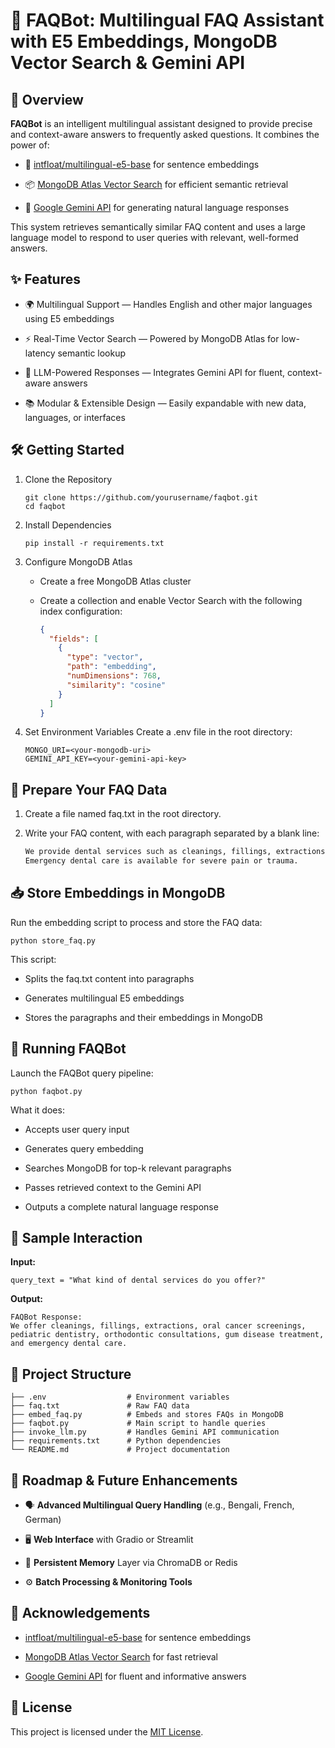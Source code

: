 # 📘 FAQBot: Multilingual FAQ Assistant with E5 Embeddings, MongoDB Vector Search & Gemini API
## 🚀 Overview
**FAQBot** is an intelligent multilingual assistant designed to provide precise and context-aware answers to frequently asked questions. It combines the power of:

- 🧠 [intfloat/multilingual-e5-base](https://huggingface.co/) for sentence embeddings

- 📦 [MongoDB Atlas Vector Search](https://www.mongodb.com/products/platform/atlas-vector-search) for efficient semantic retrieval

- 🔮 [Google Gemini API](https://ai.google.dev/gemini-api/docs/api-key) for generating natural language responses

This system retrieves semantically similar FAQ content and uses a large language model to respond to user queries with relevant, well-formed answers.

## ✨ Features
- 🌍 Multilingual Support — Handles English and other major languages using E5 embeddings

- ⚡ Real-Time Vector Search — Powered by MongoDB Atlas for low-latency semantic lookup

- 🤖 LLM-Powered Responses — Integrates Gemini API for fluent, context-aware answers

- 📚 Modular & Extensible Design — Easily expandable with new data, languages, or interfaces

## 🛠️ Getting Started
1. Clone the Repository
    ```
    git clone https://github.com/yourusername/faqbot.git
    cd faqbot
    ```
2. Install Dependencies
    ```
    pip install -r requirements.txt
    ```
3. Configure MongoDB Atlas
    - Create a free MongoDB Atlas cluster

    - Create a collection and enable Vector Search with the following index configuration:
      ```json
      {
        "fields": [
          {
            "type": "vector",
            "path": "embedding",
            "numDimensions": 768,
            "similarity": "cosine"
          }
        ]
      }
      ```
4. Set Environment Variables
Create a .env file in the root directory:
    ```
    MONGO_URI=<your-mongodb-uri>
    GEMINI_API_KEY=<your-gemini-api-key>
    ```
## 📄 Prepare Your FAQ Data
1. Create a file named faq.txt in the root directory.

2. Write your FAQ content, with each paragraph separated by a blank line:
    ```txt
    We provide dental services such as cleanings, fillings, extractions, and screenings.
    Emergency dental care is available for severe pain or trauma.
    ```
## 📥 Store Embeddings in MongoDB

Run the embedding script to process and store the FAQ data:
```
python store_faq.py
```
This script:

- Splits the faq.txt content into paragraphs

- Generates multilingual E5 embeddings

- Stores the paragraphs and their embeddings in MongoDB

## 🤖 Running FAQBot
Launch the FAQBot query pipeline:

```
python faqbot.py
```
What it does:
- Accepts user query input

- Generates query embedding

- Searches MongoDB for top-k relevant paragraphs

- Passes retrieved context to the Gemini API

- Outputs a complete natural language response

## 💬 Sample Interaction
**Input:**
```
query_text = "What kind of dental services do you offer?"
```
**Output:**
```
FAQBot Response:
We offer cleanings, fillings, extractions, oral cancer screenings, pediatric dentistry, orthodontic consultations, gum disease treatment, and emergency dental care.
```
## 🧾 Project Structure
```
├── .env                  # Environment variables
├── faq.txt               # Raw FAQ data
├── embed_faq.py          # Embeds and stores FAQs in MongoDB
├── faqbot.py             # Main script to handle queries
├── invoke_llm.py         # Handles Gemini API communication
├── requirements.txt      # Python dependencies
└── README.md             # Project documentation
```
## 🔭 Roadmap & Future Enhancements
- 🗣️ **Advanced Multilingual Query Handling** (e.g., Bengali, French, German)

- 🖥️ **Web Interface** with Gradio or Streamlit

- 🧠 **Persistent Memory** Layer via ChromaDB or Redis

- ⚙️ **Batch Processing & Monitoring Tools**

## 🙌 Acknowledgements
- [intfloat/multilingual-e5-base](https://huggingface.co/) for sentence embeddings

- [MongoDB Atlas Vector Search](https://www.mongodb.com/products/platform/atlas-vector-search) for fast retrieval

- [Google Gemini API](https://ai.google.dev/gemini-api/docs/api-key) for fluent and informative answers

## 📄 License
This project is licensed under the [MIT License](./LICENSE.md).